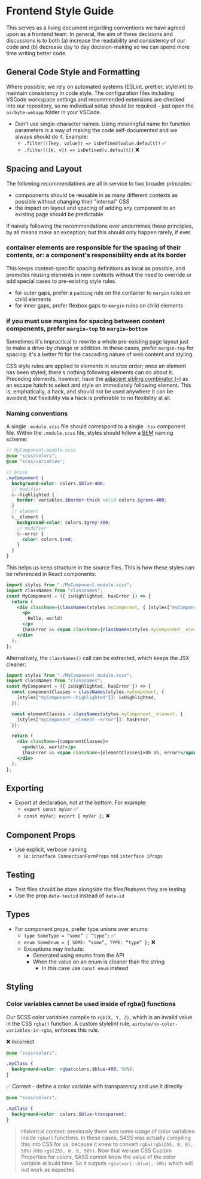 # Frontend Style Guide

This serves as a living document regarding conventions we have agreed upon as a frontend team. In general, the aim of these decisions and discussions is to both (a) increase the readability and consistency of our code and (b) decrease day to day decision-making so we can spend more time writing better code.

## General Code Style and Formatting

 Where possible, we rely on automated systems (ESLint, prettier, stylelint) to maintain consistency in code style. The configuration files including VSCode workspace settings and recommended extensions are checked into our repository, so no individual setup should be required - just open the `airbyte-webapp` folder in your VSCode.

- Don’t use single-character names. Using meaningful name for function parameters is a way of making the code self-documented and we always should do it. Example:
  - `.filter(([key, value]) => isDefined(value.default))` ✅
  - `.filter(([k, v]) => isDefined(v.default))` ❌

## Spacing and Layout

The following recommendations are all in service to two broader principles:

- compoonents should be reusable in as many different contexts as possible without changing their "internal" CSS
- the impact on layout and spacing of adding any component to an existing page should be predictable

If naively following the recommendations ever undermines those principles, by all means
make an exception; but this should only happen rarely, if ever.

### container elements are responsible for the spacing of their contents, or: a component's responsibility ends at its border

This keeps context-specific spacing definitions as local as possible, and promotes reusing
elements in new contexts without the need to override or add special cases to pre-existing
style rules.

- for outer gaps, prefer a `padding` rule on the container to `margin` rules on child elements
- for inner gaps, prefer flexbox gaps to `margin` rules on child elements

### if you must use margins for spacing between content components, prefer `margin-top` to `margin-bottom`

Sometimes it's impractical to rewrite a whole pre-existing page layout just to make a
drive-by change or addition. In these cases, prefer `margin-top` for spacing: it's a
better fit for the cascading nature of web content and styling.

CSS style rules are applied to elements in source order; once an element has been styled,
there's nothing following elements can do about it. Preceding elements, however, have the
[adjacent sibling combinator (`+`)](https://developer.mozilla.org/en-US/docs/Web/CSS/Adjacent_sibling_combinator) as an
escape hatch to select and style an immediately following element. This is, emphatically,
a hack, and should not be used anywhere it can be avoided; but flexibility via a hack is
preferable to no flexibility at all.

### Naming conventions

A single `.module.scss` file should correspond to a single `.tsx` component file. Within the `.module.scss` file, styles should follow a [BEM](https://getbem.com/introduction/) naming scheme:

```scss
// MyComponent.module.scss
@use "scss/colors";
@use "scss/variables";

// block
.myComponent {
  background-color: colors.$blue-400;
  // modifier
  &--highlighted {
    border: variables.$border-thick solid colors.$green-400;
  }
  // element
  &__element {
    background-color: colors.$grey-300;
    // modifier
    &--error {
      color: colors.$red;
    }
  }
}
```

This helps us keep structure in the source files. This is how these styles can be referenced in React components:

```jsx
import styles from "./MyComponent.module.scss";
import classNames from "classnames";
const MyComponent = ({ isHighlighted, hasError }) => {
  return (
    <div className={classNames(styles.myComponent, { [styles["myComponent--highlighted"]]: isHighlighted })}>
      <p>
        Hello, world!
      </p>
      {hasError && <span className={classNames(styles.myComponent__element, [styles['myComponent__element--error']: hasError])}>Uh oh, error!</span>}
    </div>
  );
};
```

Alternatively, the `classNames()` call can be extracted, which keeps the JSX cleaner:

```jsx
import styles from "./MyComponent.module.scss";
import classNames from "classnames";
const MyComponent = ({ isHighlighted, hasError }) => {
  const componentClasses = classNames(styles.myComponent, {
    [styles["myComponent--highlighted"]]: isHighlighted,
  });

  const elementClasses = classNames(styles.myComponent__element, {
    [styles["myComponent__element--error"]]: hasError,
  });

  return (
    <div className={componentClasses}>
      <p>Hello, world!</p>
      {hasError && <span className={elementClasses}>Uh oh, error!</span>}
    </div>
  );
};
```

## Exporting

- Export at declaration, not at the bottom. For example:
  - `export const myVar` ✅
  - `const myVar; export { myVar };` ❌

## Component Props

- Use explicit, verbose naming
  - ie: `interface ConnectionFormProps` not `interface iProps`

## Testing

- Test files should be store alongside the files/features they are testing
- Use the prop `data-testid` instead of `data-id`

## Types

- For component props, prefer type unions over enums:
  - `type SomeType = “some” | “type”;` ✅
  - `enum SomeEnum = { SOME: “some”, TYPE: “type” };` ❌
  - Exceptions may include:
    - Generated using enums from the API
    - When the value on an enum is cleaner than the string
      - In this case use `const enum` instead

## Styling

### Color variables cannot be used inside of rgba() functions

Our SCSS color variables compile to `rgb(X, Y, Z)`, which is an invalid value in the CSS `rgba()` function. A custom stylelint rule, `airbyte/no-color-variables-in-rgba`, enforces this rule.

❌ Incorrect

```scss
@use "scss/colors";

.myClass {
  background-color: rgba(colors.$blue-400, 50%);
}
```

✅ Correct - define a color variable with transparency and use it directly

```scss
@use "scss/colors";

.myClass {
  background-color: colors.$blue-transparent;
}
```

> Historical context: previously there was some usage of color variables inside `rgba()` functions. In these cases, _SASS_ was actually compiling this into CSS for us, because it knew to convert `rgba(rgb(255, 0, 0), 50%)` into `rgb(255, 0, 0, 50%)`. Now that we use CSS Custom Properties for colors, SASS cannot know the value of the color variable at build time. So it outputs `rgba(var(--blue), 50%)` which will not work as expected.
